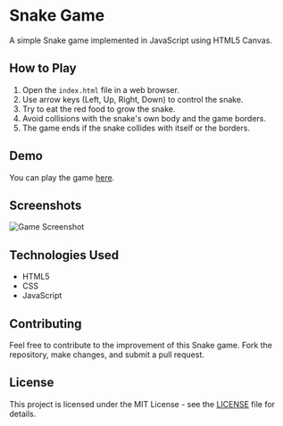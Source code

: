 # Snake Game

A simple Snake game implemented in JavaScript using HTML5 Canvas.

## How to Play

1. Open the `index.html` file in a web browser.
2. Use arrow keys (Left, Up, Right, Down) to control the snake.
3. Try to eat the red food to grow the snake.
4. Avoid collisions with the snake's own body and the game borders.
5. The game ends if the snake collides with itself or the borders.

## Demo

You can play the game [here](link-to-your-game).

## Screenshots

![Game Screenshot](screenshot.png)

## Technologies Used

- HTML5
- CSS
- JavaScript

## Contributing

Feel free to contribute to the improvement of this Snake game. Fork the repository, make changes, and submit a pull request.

## License

This project is licensed under the MIT License - see the [LICENSE](LICENSE) file for details.
